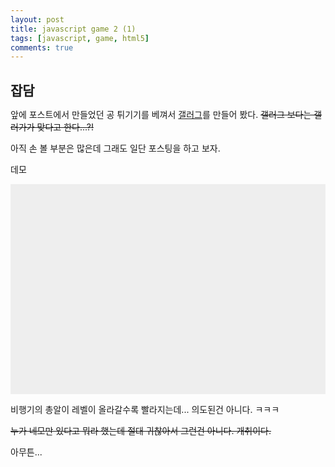 ```yaml
---
layout: post
title: javascript game 2 (1)
tags: [javascript, game, html5]
comments: true
---
```


## 잡담

앞에 포스트에서 만들었던 공 튀기기를 베껴서 [갤러그](https://namu.wiki/w/%EA%B0%A4%EB%9F%AC%EA%B0%80)를 만들어 봤다. ~~갤러그 보다는 갤러가가 맞다고 한다...?!~~

아직 손 볼 부분은 많은데 그래도 일단 포스팅을 하고 보자.

데모

<head>
    <meta charset="utf-8" />
    <title>Gamedev Canvas Workshop</title>
    <style>
    	* { padding: 0; margin: 0; }
    	canvas { background: #eee; display: block; margin: 0 auto; }
    </style>
</head>
<body>

<canvas id="myCanvas" width="480" height="320"></canvas>

<script>
	var canvas = document.getElementById('myCanvas');
  var ctx = canvas.getContext('2d');

  var theEnd = false;
  var retry = true;
  var score = 0;
  var lives = 3;
  var level = 1;

  var shipColor = 'cyan';
  var shipWidth = 30;
  var shipHeight = 10;
  var shipX = (canvas.width - shipWidth) / 2
  var shipY = canvas.height - shipHeight;

  var gunWidth = 6;
  var gunHeight = 5;
  var leftGunX = shipX;
  var rightGunX = shipX + shipWidth - gunWidth;
  var gunsY = shipY - gunHeight;

  var bulletColor = 'red';
  var bulletWidth = 3;
  var bulletHeight = 5;
  var bulletY = gunsY - bulletHeight;
  var bulletCount = 10;
  var firstFire = true;
  var bulletStatus = 1;
  var leftBulletX = leftGunX + ((gunWidth - bulletWidth) / 2);
  var rightBulletX = rightGunX + ((gunWidth - bulletWidth) / 2);

  var enemiesColor = 'red';
  var enemiesColumnCount = 7;
  var enemiesRowCount = 2;
  var enemyWidth = 30;
  var enemyHeight = 10;
  var enemyPadding = 36;
  var enemyOffsetTop = 30;
  var enemyOffsetLeft = 30;
  var enemiesMoving = 0;
  var enemiesMovingLimit = 15;
  var enemiesAttackWidth = 5;
  var enemiesAttackHeight = 10;
  var enemiesAttackX = -1;
  var enemiesAttackY = -1;
  var ed = 0.3;
  var eaSpeed = 9;
  var enemies = [];

  function initEnemies() {
    for (c = 0; c < enemiesColumnCount; c++) {
      enemies[c] = [];
      for (r = 0; r < enemiesRowCount; r++) {
        enemies[c][r] = { x: 0, y: 0, status: 1 };
      }
    }
  }

  initEnemies();

  var rightPressed = false;
  var leftPressed = false;

  document.addEventListener('keydown', function(e) {
    if (e.keyCode === 39) {
      rightPressed = true;
    } else if (e.keyCode === 37) {
      leftPressed = true;
    }
  }, false);

  document.addEventListener('keyup', function(e) {
    if (e.keyCode === 39) {
      rightPressed = false;
    } else if (e.keyCode === 37) {
      leftPressed = false;
    }
  }, false);

  document.addEventListener('mousemove', function(e) {
    var relativeX = e.clientX - canvas.offsetLeft;
    if (relativeX > 0 && relativeX < canvas.width) {
      shipX = relativeX - shipWidth / 2;
      leftGunX = shipX;
      rightGunX = shipX + shipWidth - gunWidth;
    }
  }, false);

  function drawScore() {
    ctx.font = '16px arial';
    ctx.fillStyle = '#0095DD';
    ctx.fillText('Score: ' + score, 8, 20);
  }

  function drawLives() {
    ctx.font = '16px arial';
    ctx.fillStyle = '#0095DD';
    ctx.fillText('Lives: ' + lives, canvas.width / 2 - 30, 20); // fillText(text, x, y);
  }

  function drawLevel() {
    ctx.font = '16px arial';
    ctx.fillStyle = '#0095DD';
    ctx.fillText('Level: ' + level, canvas.width - 65, 20); // fillText(text, x, y);
  }

  function drawEnemies() {
    for (c = 0; c < enemiesColumnCount; c++) {
      for (r = 0; r < enemiesRowCount; r++) {
        if (enemies[c][r].status === 1) {
          var enemyX = (c * (enemyWidth + enemyPadding)) + enemyOffsetLeft + enemiesMoving;
          var enemyY = (r * (enemyHeight + enemyPadding)) + enemyOffsetTop;
          enemies[c][r].x = enemyX;
          enemies[c][r].y = enemyY;
          var attack = (Math.random() * 30) < 1;
          if (attack && enemiesAttackY === -1) {
            enemiesAttackX = enemyX;
            enemiesAttackY = enemyY;
          }

          ctx.beginPath();
          ctx.rect(enemyX, enemyY, enemyWidth, enemyHeight);
          ctx.fillStyle = enemiesColor;
          ctx.fill();
          ctx.closePath();
        }
      }
    }
    if (enemiesMoving > enemiesMovingLimit) {
      ed = -ed;
    } else if (enemiesMoving < enemiesMovingLimit * (-1)) {
      ed = -ed;
    }
    enemiesMoving += ed;

    return enemiesAttackX;
  }

  function collisionDetection(blx, brx) {
    for (c = 0; c < enemiesColumnCount; c++) {
      for (r = 0; r < enemiesRowCount; r++) {
        var e = enemies[c][r];
        if (e.status === 1) {
          if ((blx > e.x && blx < e.x + enemyWidth && bulletY > e.y && bulletY < e.y + enemyHeight)
           || (brx > e.x && brx < e.x + enemyWidth && bulletY > e.y && bulletY < e.y + enemyHeight)) {
            score++;
            initBullet();
            e.status = 0;
            if (score === enemiesColumnCount * enemiesRowCount * level) {
              alert('Level UP!!');
              // level up
              level += 1;
              enemyWidth -= 2;
              shipWidth += 5;
              shipHeight += 2;
              eaSpeed += 0.5;

              initEnemies();

              if (!retry && enemyWidth <= 0) {
                alert('Congraturation!\n You Finished All stages!');
                theEnd = true;
              } else {
                draw();
              }
            }
          }
        }
      }
    }
  }

  function attackedDetection(attackX) {
    if (enemiesAttackY > canvas.height) {
      enemiesAttackX = -1;
      enemiesAttackY = -1;
    }

    if (attackX > shipX && attackX < shipX + shipWidth && enemiesAttackY > shipY && enemiesAttackY < shipY + shipHeight) {
      lives--;
    }
  }

  function drawBullet(leftX, rightX) {
    ctx.beginPath();
    ctx.rect(leftX, bulletY, bulletWidth, bulletHeight);
    ctx.rect(rightX, bulletY, bulletWidth, bulletHeight);
    ctx.fillStyle = bulletColor;
    ctx.fill();
    ctx.closePath();
  }

  function initBullet() {
    bulletY = gunsY - bulletHeight;
    leftBulletX = leftGunX + ((gunWidth - bulletWidth) / 2);
    rightBulletX = rightGunX + ((gunWidth - bulletWidth) / 2);
  }

  function drawShip() {
    ctx.beginPath();
    // body of ship
    ctx.rect(shipX, shipY, shipWidth, shipHeight);
    // left gun of ship
    ctx.rect(leftGunX, gunsY, gunWidth, gunHeight);
    // right gun of ship
    ctx.rect(rightGunX, gunsY, gunWidth, gunHeight);
    ctx.fillStyle = shipColor;
    ctx.fill();
    ctx.closePath();
  }

  function drawAttack(attackX) {
    ctx.beginPath();
    ctx.rect(attackX, enemiesAttackY, enemiesAttackWidth, enemiesAttackHeight);
    ctx.fillStyle = enemiesColor;
    ctx.fill();
    ctx.closePath();
  }

  function draw() {
    if (theEnd) {
      return;
    }
    ctx.clearRect(0, 0, canvas.width, canvas.height);
    drawShip();
    drawBullet(leftBulletX, rightBulletX);
    var enemiesAttackX = drawEnemies();
    if (enemiesAttackX !== -1 && enemiesAttackY !== -1) {
      drawAttack(enemiesAttackX);
      enemiesAttackY += eaSpeed;
    }
    attackedDetection(enemiesAttackX);
    collisionDetection(leftBulletX, rightBulletX);
    drawScore();
    drawLives();
    drawLevel();
    bulletY -= 2;

    if (lives === 0) {
      retry = confirm('Game Over!\nDo you want to retry?');
      if (retry) {
        document.location.reload();
      } else {
        return;
      }
    }

    if (rightPressed && shipX + shipWidth < canvas.width) {
      shipX = leftGunX += 7;
      rightGunX += 7;
    } else if (leftPressed && shipX > 0) {
      shipX = leftGunX -= 7;
      rightGunX -= 7;
    }

    if (bulletY < 0) {
      initBullet();
    }

    requestAnimationFrame(draw);
  }

  draw();
</script>

</body>


비행기의 총알이 레벨이 올라갈수록 빨라지는데... 의도된건 아니다. ㅋㅋㅋ

~~누가 네모만 있다고 뭐라 했는데 절대 귀찮아서 그런건 아니다. 개취이다.~~

아무튼...
